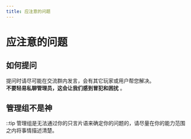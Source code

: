 ```yaml
---
title: 应注意的问题
---
```

# 应注意的问题


## 如何提问
提问时请尽可能在交流群内发言，会有其它玩家或用户帮您解决。  
**不要轻易私聊管理员，这会让我们感到冒犯和困扰** 。

## 管理组不是神

::tip 管理组是无法通过你的只言片语来确定你的问题的，请尽量在你的能力范围之内将事情描述清楚。
